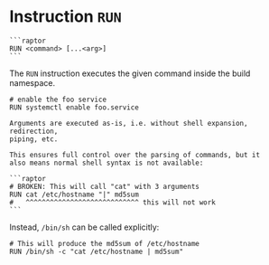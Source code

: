 # Instruction `RUN`

~~~admonish summary
```raptor
RUN <command> [...<arg>]
```
~~~

The `RUN` instruction executes the given command inside the build namespace.

```raptor
# enable the foo service
RUN systemctl enable foo.service
```

~~~admonish warning title="Important"
Arguments are executed as-is, i.e. without shell expansion, redirection,
piping, etc.

This ensures full control over the parsing of commands, but it
also means normal shell syntax is not available:

```raptor
# BROKEN: This will call "cat" with 3 arguments
RUN cat /etc/hostname "|" md5sum
#   ^^^^^^^^^^^^^^^^^^^^^^^^^^^^ this will not work
```
~~~

Instead, `/bin/sh` can be called explicitly:

```raptor
# This will produce the md5sum of /etc/hostname
RUN /bin/sh -c "cat /etc/hostname | md5sum"
```
